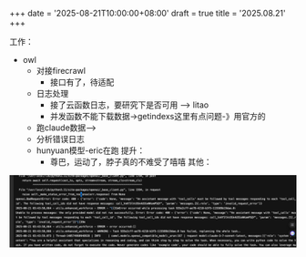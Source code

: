+++
date = '2025-08-21T10:00:00+08:00'
draft = true
title = '2025.08.21'
+++

<!--more-->

工作：
- owl 
  - 对接firecrawl
    - 接口有了，待适配
  - 日志处理
    - 接了云函数日志，要研究下是否可用 --> litao
    - 并发函数不能下载数据->getindexs这里有点问题-》用官方的
  - 跑claude数据--> 
  - 分析错误日志
  - hunyuan模型-eric在跑
  提升：
    - 尊巴，运动了，脖子真的不难受了嘻嘻
  其他：

![img_1.png](img_1.png)


```bash


```
